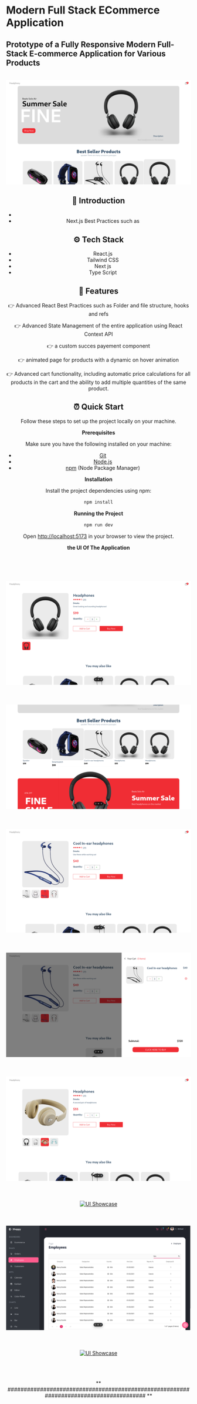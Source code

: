 
# Modern Full Stack ECommerce Application 

## Prototype of a Fully Responsive Modern Full-Stack E-commerce Application for Various Products

<div align="center">
  <br />
        <a href="#" target="_blank">
      <img src="https://github.com/Tidjani1Bachir/modern_ecommerce_prototype/blob/main/public/ui/Screenshot_2024-10-31_13_28_02.png" alt="UI Showcase">
        </a>
  <br />

 

## <a name="introduction">🤖 Introduction</a>

- 
- Next.js Best Practices such as

## <a name="tech-stack">⚙️ Tech Stack</a>


- React.js
- Tailwind CSS
- Next js
- Type Script
  

## <a name="features">🔋 Features</a>

👉 Advanced React Best Practices such as Folder and file structure, hooks and refs

👉 Advanced State Management of the entire application using React Context API

👉 a custom succes payement component

👉 animated page for products with a dynamic on hover animation

👉 Advanced cart functionality, including automatic price calculations for all products in the cart and the ability to add multiple quantities of the same product. 



## <a name="quick-start">⏰ Quick Start</a>

Follow these steps to set up the project locally on your machine.

**Prerequisites**

Make sure you have the following installed on your machine:

- [Git](https://git-scm.com/)
- [Node.js](https://nodejs.org/en)
- [npm](https://www.npmjs.com/) (Node Package Manager)



**Installation**

Install the project dependencies using npm:

```bash
npm install
```

**Running the Project**

```bash
npm run dev
```

Open [http://localhost:5173](http://localhost:5173) in your browser to view the project.

**the UI Of The Application**

<br />
<br />
<br />
<br />

<a href="#" target="_blank">
      <img src="https://github.com/Tidjani1Bachir/modern_ecommerce_prototype/blob/main/public/ui/Screenshot_2024-10-31_13_28_17.png" alt="UI Showcase">
</a>

<br />
<br />
<br />
<br />
<a href="#" target="_blank">
      <img src="https://github.com/Tidjani1Bachir/modern_ecommerce_prototype/blob/main/public/ui/Screenshot_2024-10-31_13_28_38.png" alt="UI Showcase">
</a>

<br />
<br />
<br />
<br />

<a href="#" target="_blank">
      <img src="https://github.com/Tidjani1Bachir/modern_ecommerce_prototype/blob/main/public/ui/Screenshot_2024-10-31_13_29_07.png" alt="UI Showcase">
</a>

<br />
<br />
<br />
<br />

<a href="#" target="_blank">
      <img src="https://github.com/Tidjani1Bachir/modern_ecommerce_prototype/blob/main/public/ui/Screenshot_2024-10-31_13_29_46.png" alt="UI Showcase">
</a>

<br />
<br />
<br />
<br />


<a href="#" target="_blank">
      <img src="https://github.com/Tidjani1Bachir/modern_ecommerce_prototype/blob/main/public/ui/Screenshot_2024-10-31_13_30_08.png" alt="UI Showcase">
</a>

<br />
<br />
<br />
<br />


<a href="#" target="_blank">
      <img src="https://github.com/Tidjani1Bachir/React-Admin-Dashboard/blob/main/public/ui/Screenshot_2024-10-31_13_30_53.png" alt="UI Showcase">
</a>

<br />
<br />
<br />
<br />

<a href="#" target="_blank">
      <img src="https://github.com/Tidjani1Bachir/React-Admin-Dashboard/blob/main/public/ui/Screenshot_2024-10-31_13_03_39.png" alt="UI Showcase">
</a>

<br />
<br />
<br />
<br />


<a href="#" target="_blank">
      <img src="https://github.com/Tidjani1Bachir/React-Admin-Dashboard/blob/main/public/ui/Screenshot_2024-10-31_13_31_06.png" alt="UI Showcase">
</a>

<br />
<br />
<br />
<br />





** ####################################################################################### **











